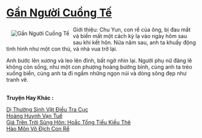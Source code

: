 <a href="https://truyentiki.com/gan-nguoi-cuong-te.33882/" title="Gần Người Cuồng Tế"><h1>Gần Người Cuồng Tế</h1></a><div style="display:table"><img align="right" style="float: left; padding: 10px;" src="https://truyentiki.com/a/img/str/src/33882.jpg" alt="Gần Người Cuồng Tế">Giới thiệu: Chu Yun, con rể của ông, bị đau mắt và biến mất một cách kỳ lạ vào ngày hôm sau sau khi kết hôn. Nửa năm sau, anh ta khuấy động tình hình như một con thú, và nhà vua trở lại. <p></p> Anh bước lên xương và leo lên đỉnh, bất ngờ nhìn lại. Người phụ nữ đáng lẽ không còn sống, như một con phượng hoàng bướng bỉnh, cùng anh ta trèo xuống biển, cùng anh ta đi ngắm những ngọn núi và dòng sông đẹp như tranh vẽ.</div><p><br><b>Truyện Hay Khác :</b></p><a href="https://truyentiki.com/di-thuong-sinh-vat-dieu-tra-cuc.33881/" alt="Dị Thường Sinh Vật Điều Tra Cục">Dị Thường Sinh Vật Điều Tra Cục</a><br/><a href="https://truyentiki.wordpress.com/2020/06/08/hoang-huynh-van-tue/" alt="Hoàng Huynh Vạn Tuế">Hoàng Huynh Vạn Tuế</a><br/><a href="https://github.com/nownovels/top500/tree/master/truyenhay/33469/" alt="Giá Trên Trời Sủng Hôn: Hoắc Tổng Tiểu Kiều Thê">Giá Trên Trời Sủng Hôn: Hoắc Tổng Tiểu Kiều Thê</a><br/><a href="https://truyentiki.wordpress.com/2020/06/08/hao-mon-vo-dich-con-re/" alt="Hào Môn Vô Địch Con Rể">Hào Môn Vô Địch Con Rể</a><br/>